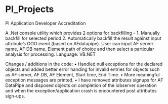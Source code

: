 # PI_Projects
PI Application Developer Accreditation

A .Net console utility  which provides 2 options for backfilling - 1. Manually backfill for selected period 2. Automatically backfill the result against input attribute’s OOO event (based on AFdatapipe).
User can input AF server name, AF DB name, Element path of choice and then select a particular analysis for processing.
Language: VB.NET


Changes / additions in the code: 
•         Handled null exceptions for the declared objects and added better error handing for invalid entries for objects such as AF server, AF DB, AF Element, Start time, End Time. 
•         More meaningful exception messages are printed. 
•         I have removed attributes signups for AF DataPipe and disposed objects on completion of the iobserver operation and when the exception/application crash is encountered post attributes sign-ups. 
 

